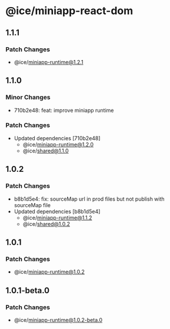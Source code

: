 # @ice/miniapp-react-dom

## 1.1.1

### Patch Changes

- @ice/miniapp-runtime@1.2.1

## 1.1.0

### Minor Changes

- 710b2e48: feat: improve miniapp runtime

### Patch Changes

- Updated dependencies [710b2e48]
  - @ice/miniapp-runtime@1.2.0
  - @ice/shared@1.1.0

## 1.0.2

### Patch Changes

- b8b1d5e4: fix: sourceMap url in prod files but not publish with sourceMap file
- Updated dependencies [b8b1d5e4]
  - @ice/miniapp-runtime@1.1.2
  - @ice/shared@1.0.2

## 1.0.1

### Patch Changes

- @ice/miniapp-runtime@1.0.2

## 1.0.1-beta.0

### Patch Changes

- @ice/miniapp-runtime@1.0.2-beta.0
